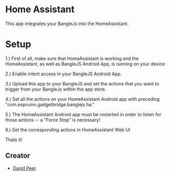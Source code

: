 # Home Assistant
This app integrates your BangleJs into the HomeAssistant.

# Setup
1.) First of all, make sure that HomeAssistant is working and
the HomeAssistant, as well as BangleJS Android App, is running on your device

2.) Enable intent access in your BangleJS Android App.

3.) Upload this app to your BangleJS and set the actions that you want to trigger from your
BangleJs within the app store.

4.) Set all the actions on your HomeAssistant Android app with preceding "com.espruino.gadgetbridge.banglejs.ha."

5.) The HomeAssistant Android app must be restarted in order to listen for those actions
 -- a "Force Stop" is necessary!

6.) Set the corresponding actions in HomeAssistant Web UI

Thats it!

## Creator
- [David Peer](https://github.com/peerdavid).
